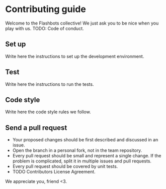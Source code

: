 # Contributing guide

Welcome to the Flashbots collective! We just ask you to be nice when you play with us. TODO: Code of conduct.

## Set up

Write here the instructions to set up the development environment.

## Test

Write here the instructions to run the tests.

## Code style

Write here the code style rules we follow.

## Send a pull request

- Your proposed changes should be first described and discussed in an issue.
- Open the branch in a personal fork, not in the team repository.
- Every pull request should be small and represent a single change. If the problem is complicated, split it in multiple issues and pull requests.
- Every pull request should be covered by unit tests.
- TODO Contributors License Agreement.

We appreciate you, friend <3.
